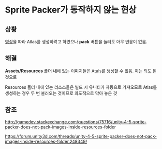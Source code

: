 # Sprite Packer가 동작하지 않는 현상

## 상황

[영상](https://www.youtube.com/watch?v=Pj8Y48ecBZY)을 따라 Atlas를 생성하려고 하였으나 **pack** 버튼을 눌러도 아무 반응이 없음.

## 해결

**Assets/Resources** 폴더 내에 있는 이미지들은 Atals를 생성할 수 없음. 이는 의도 된 것으로

Resources 폴더 내에 있는 리소스들은 빌드 시 유니티가 자동으로 가져오므로 Atlas를 생성하는 경우 두 번 불러오는 것이므로 의도적으로 막아 놓은 것

## 참조

http://gamedev.stackexchange.com/questions/75716/unity-4-5-sprite-packer-does-not-pack-images-inside-resources-folder

https://forum.unity3d.com/threads/unity-4-5-sprite-packer-does-not-pack-images-inside-resources-folder.248349/
